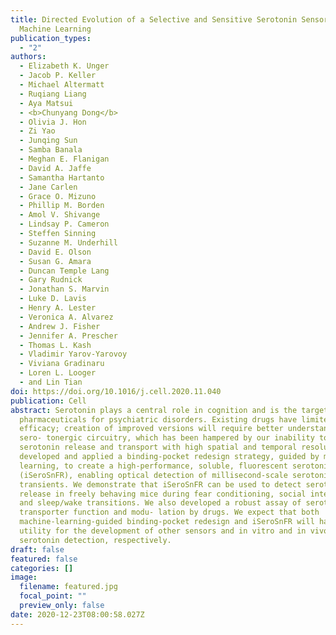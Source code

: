 ```yaml
---
title: Directed Evolution of a Selective and Sensitive Serotonin Sensor via
  Machine Learning
publication_types:
  - "2"
authors:
  - Elizabeth K. Unger
  - Jacob P. Keller
  - Michael Altermatt
  - Ruqiang Liang
  - Aya Matsui
  - <b>Chunyang Dong</b>
  - Olivia J. Hon
  - Zi Yao
  - Junqing Sun
  - Samba Banala
  - Meghan E. Flanigan
  - David A. Jaffe
  - Samantha Hartanto
  - Jane Carlen
  - Grace O. Mizuno
  - Phillip M. Borden
  - Amol V. Shivange
  - Lindsay P. Cameron
  - Steffen Sinning
  - Suzanne M. Underhill
  - David E. Olson
  - Susan G. Amara
  - Duncan Temple Lang
  - Gary Rudnick
  - Jonathan S. Marvin
  - Luke D. Lavis
  - Henry A. Lester
  - Veronica A. Alvarez
  - Andrew J. Fisher
  - Jennifer A. Prescher
  - Thomas L. Kash
  - Vladimir Yarov-Yarovoy
  - Viviana Gradinaru
  - Loren L. Looger
  - and Lin Tian
doi: https://doi.org/10.1016/j.cell.2020.11.040
publication: Cell
abstract: Serotonin plays a central role in cognition and is the target of most
  pharmaceuticals for psychiatric disorders. Existing drugs have limited
  efficacy; creation of improved versions will require better understanding of
  sero- tonergic circuitry, which has been hampered by our inability to monitor
  serotonin release and transport with high spatial and temporal resolution. We
  developed and applied a binding-pocket redesign strategy, guided by machine
  learning, to create a high-performance, soluble, fluorescent serotonin sensor
  (iSeroSnFR), enabling optical detection of millisecond-scale serotonin
  transients. We demonstrate that iSeroSnFR can be used to detect serotonin
  release in freely behaving mice during fear conditioning, social interaction,
  and sleep/wake transitions. We also developed a robust assay of serotonin
  transporter function and modu- lation by drugs. We expect that both
  machine-learning-guided binding-pocket redesign and iSeroSnFR will have broad
  utility for the development of other sensors and in vitro and in vivo
  serotonin detection, respectively.
draft: false
featured: false
categories: []
image:
  filename: featured.jpg
  focal_point: ""
  preview_only: false
date: 2020-12-23T08:00:58.027Z
---
```

